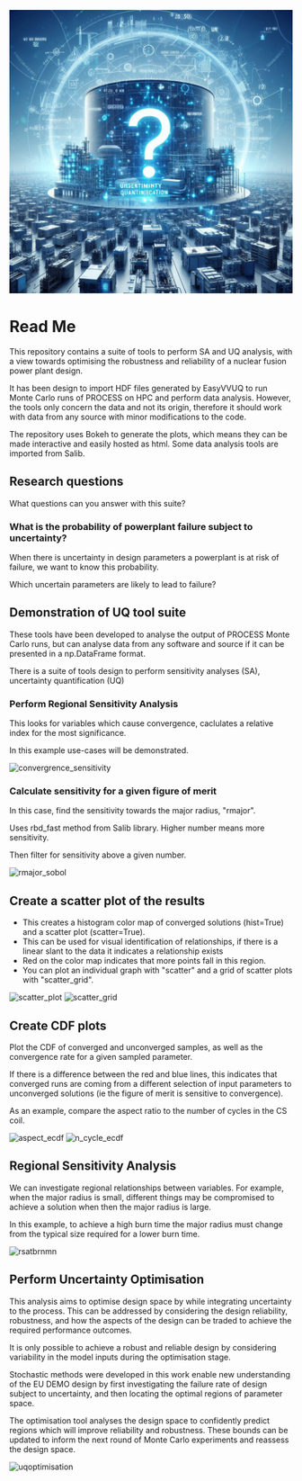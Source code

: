 ![cover_image](https://github.com/ym1906/uq-sa-fusion-optimisation/blob/main/examples/plots/uq_design_fusion.jpeg)

# Read Me

This repository contains a suite of tools to perform SA and UQ analysis, with a view towards optimising the robustness and reliability of a nuclear fusion power plant design.

It has been design to import HDF files generated by EasyVVUQ to run Monte Carlo runs of PROCESS on HPC and perform data analysis. However, the tools only concern the data and not its origin, therefore it should work with data from any source with minor modifications to the code.

The repository uses Bokeh to generate the plots, which means they can be made interactive and easily hosted as html. Some data analysis tools are imported from Salib.

## Research questions

What questions can you answer with this suite?

### What is the probability of powerplant failure subject to uncertainty?

When there is uncertainty in design parameters a powerplant is at risk of failure, we want to know this probability.

Which uncertain parameters are likely to lead to failure?



## Demonstration of UQ tool suite

These tools have been developed to analyse the output of PROCESS Monte Carlo runs, but can analyse data from any software and source if it can be presented in a np.DataFrame format.

There is a suite of tools design to perform sensitivity analyses (SA), uncertainty quantification (UQ)

### Perform Regional Sensitivity Analysis

This looks for variables which cause convergence, caclulates a relative index for the most significance.

In this example use-cases will be demonstrated.

![convergrence_sensitivity](<https://github.com/ym1906/uq-sa-fusion-design/blob/main/examples/plots/Input%20Parameters%20Influencing%20Convergence_plot.png>)

### Calculate sensitivity for a given figure of merit

In this case, find the sensitivity towards the major radius, "rmajor".

Uses rbd_fast method from Salib library. Higher number means more sensitivity.

Then filter for sensitivity above a given number.

![rmajor_sobol](https://github.com/ym1906/uq-sa-fusion-design/blob/main/examples/plots/Sobol%20Indices%20for%20Major%20Radius_plot.png)

## Create a scatter plot of the results

- This creates a histogram color map of converged solutions (hist=True) and a scatter plot (scatter=True).
- This can be used for visual identification of relationships, if there is a linear slant to the data it indicates a relationship exists
- Red on the color map indicates that more points fall in this region.
- You can plot an individual graph with "scatter" and a grid of scatter plots with "scatter_grid".

 ![scatter_plot](https://github.com/ym1906/uq-sa-fusion-design/blob/main/examples/plots/tbrnmnrmajor-plot.png)
 ![scatter_grid](https://github.com/ym1906/uq-sa-fusion-design/blob/main/examples/plots/scatter_gird.png)

## Create CDF plots

Plot the CDF of converged and unconverged samples, as well as the convergence rate for a given sampled parameter.

If there is a difference between the red and blue lines, this indicates that converged runs are coming from a different selection of input parameters to unconverged solutions (ie the figure of merit is sensitive to convergence).

As an example, compare the aspect ratio to the number of cycles in the CS coil.

![aspect_ecdf](https://github.com/ym1906/uq-sa-fusion-design/blob/main/examples/plots/aspect-ecdf-plot.png)
![n_cycle_ecdf](https://github.com/ym1906/uq-sa-fusion-design/blob/main/examples/plots/n_cycle_min-ecdf-plot.png)

## Regional Sensitivity Analysis

We can investigate regional relationships between variables. For example, when the major radius is small, different things may be compromised to achieve a solution when then the major radius is large.

In this example, to achieve a high burn time the major radius must change from the typical size required for a lower burn time.

![rsatbrnmn](https://github.com/ym1906/uq-sa-fusion-design/blob/main/examples/plots/tbrnmn-rsa-plot.png)

## Perform Uncertainty Optimisation

This analysis aims to optimise design space by while integrating uncertainty to the process.
This can be addressed by considering the design reliability, robustness, and how the aspects of the design can be traded to achieve the required performance outcomes.

It is only possible to achieve a robust and reliable design by considering variability in the model inputs during the optimisation stage.  

Stochastic methods were developed in this work enable new understanding of the EU DEMO design by first investigating the failure rate of design subject to uncertainty, and then locating the optimal regions of parameter space.

The optimisation tool analyses the design space to confidently predict regions which will improve reliability and robustness. These bounds can be updated to inform the next round of Monte Carlo experiments and reassess the design space.

![uqoptimisation](https://github.com/ym1906/uq-sa-fusion-design/blob/main/examples/plots/uncertaintyoptimisation.png)
